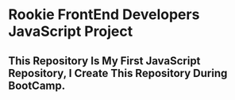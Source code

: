 # Rookie FrontEnd Developers JavaScript Project
## This Repository Is My First JavaScript Repository, I Create This Repository During BootCamp.
